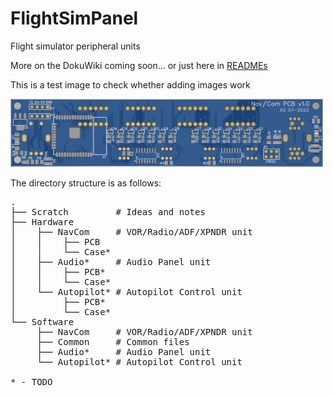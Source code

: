# FlightSimPanel
Flight simulator peripheral units

More on the DokuWiki coming soon... or just here in [READMEs](NavCom/README.md)

This is a test image to check whether adding images work

<img src="/NavCom/PCB/v1.0_Bottom.PNG" width="500"/>

The directory structure is as follows:
<pre>
.
├── Scratch         # Ideas and notes
├── Hardware
│    ├── NavCom     # VOR/Radio/ADF/XPNDR unit
│    │    ├── PCB
│    │    └── Case*
│    ├── Audio*     # Audio Panel unit
│    │    ├── PCB*
│    │    └── Case*
│    └── Autopilot* # Autopilot Control unit
│         ├── PCB*
│         └── Case*
└── Software
     ├── NavCom     # VOR/Radio/ADF/XPNDR unit
     ├── Common     # Common files
     ├── Audio*     # Audio Panel unit
     └── Autopilot* # Autopilot Control unit
     
* - TODO
</pre>
